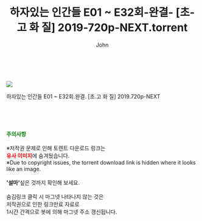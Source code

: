﻿---
layout: post
title:  "    하자있는 인간들 E01 ~ E32회-완결- [초-고 화 질] 2019-720p-NEXT.torrent"
author: John
categories: [ 드라마 ]
tags: [  ]
image: https://torrentrj56.com/uploadfile/full/266edd137e6e87ba2cd17c02274b20d4698bd67e.jpg 
description: "    하자있는 인간들 E01 ~ E32회-완결- [초-고 화 질] 2019-720p-NEXT torrent 정보 공유"
toc: true
toc_sticky: true
---

<br>
<p><img src="https://torrentrj56.com/uploadfile/full/266edd137e6e87ba2cd17c02274b20d4698bd67e.jpg"/></p>
 하자있는 인간들 E01 ~ E32회.완결. [초.고 화 질] 2019.720p-NEXT  
    
<br><br><br>
<p data-ke-size="size16"><b><span style="color: green;">주의사항</span></b><br /><br />※저작권 문제로 인해 토렌트 다운로드 링크는<br /><b><span style="color: red;">유사 이미지</span></b>에 숨겨뒀습니다.<br />※Due to copyright issues, the torrent download link is hidden where it looks like an image.<br /><br /><b>'설마'</b>싶은 것까지 확인해 보세요.<br /><br />숨김링크 클릭 시 마그넷 나타나지 않는 것은<br />저작권으로 인한 링크만료 자료로<br />1시간 간격으로 봇에 의해 마그넷 주소 갱신됩니다.</p>
